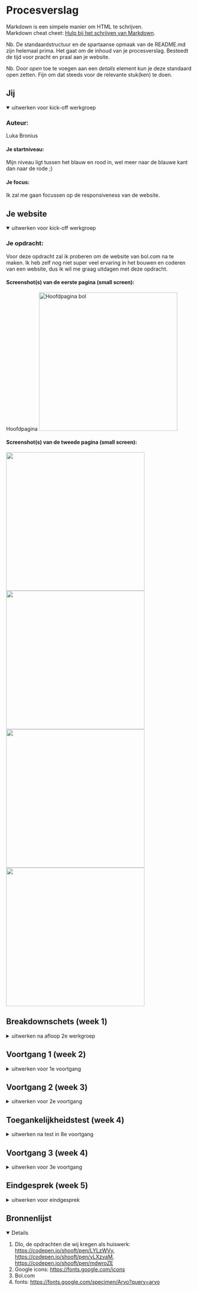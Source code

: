 # Procesverslag
Markdown is een simpele manier om HTML te schrijven.  
Markdown cheat cheet: [Hulp bij het schrijven van Markdown](https://github.com/adam-p/markdown-here/wiki/Markdown-Cheatsheet).

Nb. De standaardstructuur en de spartaanse opmaak van de README.md zijn helemaal prima. Het gaat om de inhoud van je procesverslag. Besteedt de tijd voor pracht en praal aan je website.

Nb. Door *open* toe te voegen aan een *details* element kun je deze standaard open zetten. Fijn om dat steeds voor de relevante stuk(ken) te doen.





## Jij

<details open>
<summary>uitwerken voor kick-off werkgroep</summary>

### Auteur:
Luka Bronius

#### Je startniveau:
Mijn niveau ligt tussen het blauw en rood in, wel meer naar de blauwe kant dan naar de rode ;)

#### Je focus:
Ik zal me gaan focussen op de responsiveness van de website.
 
</details>





## Je website

<details open>
<summary>uitwerken voor kick-off werkgroep</summary>

### Je opdracht:
Voor deze opdracht zal ik proberen om de website van bol.com na te maken. Ik heb zelf nog niet super veel ervaring in het bouwen en coderen van een website, dus ik wil me graag uitdagen met deze opdracht.

#### Screenshot(s) van de eerste pagina (small screen): 
Hoofdpagina
<img src="images/bol4.png" width="375px" alt="Hoofdpagina bol">

#### Screenshot(s) van de tweede pagina (small screen):
<img src="images/breekdown.png" width="375px" alt="">
 <img src="images/breekdown_2.png" width="375px" alt="">
 <img src="images/breekdown_3.png" width="375px" alt="">
  <img src="images/breekdown_4.png" width="375px" alt="">
</details>





## Breakdownschets (week 1)

<details>
<summary>uitwerken na afloop 2e werkgroep</summary>

### de 1e pagina
<img src="images/breakdown_2.png" width="375px" alt="Hoofdpagina bol">
 
 ### pagina 2: 
<img src="images/breakdown.png" width="375px" alt="mode pagina">

</details>





## Voortgang 1 (week 2)

<details>
<summary>uitwerken voor 1e voortgang</summary>

### Stand van zaken
In het begin van het project was ikzelf erg enthousiast en had ik er ook erg veel zin in. Echter, nu dat we twee weken verder zijn is mijn enthousiasme veranderd in frustratie. De vele elementen en termen die terugkomen bij het coderen, verwarren mij erg snel. Hierdoor ben ik soms wel urenlang bezig geweest met ‘’gemakkelijke’’ code.  


### Verslag van meeting
Nadat ik een gesprek had gehad met de docent, kreeg ik wat meer inzicht van wat ikzelf nou eigenlijk allemaal net verkeerd deed. Ik had mijn focus al te snel op het css bestand neergelegd, waardoor mijn html bestand eigenlijk een.. zooitje was. Hier kreeg ik erg bruikbare tips en feedback op.

- Ik moest mij eerst gaan focussen op het corrigeren en verbeteren van mijn HTML bestand.
- Ik moest elementen op een andere manier in het html bestand plaatsen, hiermee bedoel ik > goed nesten.
- Ik moet beter opletten op het goed sluiten van elementen. 
- ...

</details>





## Voortgang 2 (week 3)

<details>
<summary>uitwerken voor 2e voortgang</summary>

### Stand van zaken
In de 2e week had ik een enorme sprong gemaakt. Mijn HTML was al een stuk verbeterd en meerendeels van de HTML bestand had ik al met het css bestand mooier opgemaakt.

### Verslag van meeting
Tijdens het 2e voortgang gesprek kreeg ik weer hele bruikbare feedback van de docent.

- Ik gebruik te veel PX en EM's door elkaar, ik moet dit veranderen naar em's.
- Ik gebruik te vaak position: relative/absolute, terwijl ik gemakkelijk de margin kan gebruiken.
- Ik moet mijn classes op de parent plaatsen, en niet op een van de child's.
- Ik kan in mijn css bestand sommige code korter en compacter schrijven.
- Ik moet gaan beginnen met het maken van de hamburgermenu en de 2e webpagina.

</details>





## Toegankelijkheidstest (week 4)

<details>
<summary>uitwerken na test in 8e voortgang</summary>

### Bevindingen
Lijst met je bevindingen die in de test naar voren kwamen:
- Ik zag dat ik hier en daar nog een aantal: states, mistte, zoals bij verschillende links (a's).
- Ook zag ik dat mijn button in de banner niet gezien werd als je door de website heen tabt' 
- De reader last alles volledig op, ook de tekst die in de href stonden, hierdoor las de reader sommige elementen 2x op, zoals bij de Li's in de nav.

#### States toevoegen
<img src="images/bevinding.png" width="375px" alt="">

Deze Li's (a's) hadden eerst geen underline als je over de foto/tekst heen hover'de, dit heb ik opgelost doormiddel van states toe te voegen aan deze verschillende elementen.

#### Banner
<img src="images/bevinding2.png" width="375px" alt="">
 
Hier zie je de banner die aan de top staat van mijn pagina. Ik heb de a rondom de banner gezet, waardoor hij nu volledig klikbaar is geworden.

</details>





## Voortgang 3 (week 4)

<details>
<summary>uitwerken voor 3e voortgang</summary>

### Stand van zaken
Tijdens de 3e en laatste voortganggesprek was ik erg blij en tevreden over mijn werk. Ik liep wel enigsinds achter omdat ik nog geen 2e pagina had gemaakt. 
Hier zal ik in het weekend en de komende week hard aan gaan werken. 


### Verslag van meeting
hier na afloop snel de uitkomsten van de meeting vastleggen

- Mijn focus is om mijn website responsive te maken, echter had had ik dit nog niet verwerkt in mijn website, dus dit is een punt waar ik wel hard aan moet gaan werken de komende dagen.
- Ook moet ik de komende dagen beginnen aan mijn 2e pagina.
 
</details>


## Eindgesprek (week 5)

<details>
<summary>uitwerken voor eindgesprek</summary>

### Stand van zaken
In het begin had ik erg veel moeite met de vele verschillende elementen. Ook vond ik het correct nesten van de verschillende elementen erg moeilijk en erg verwarrend.
In de eerste week had ik het volgende gebouwd: <img src="images/first.png" width="375px" alt=""> Zoals je hier kan zien was ik 1) te snel begonnen met het stylen van de elementen en 2) was mijn html bestand een chaos, zoals je hier kan zien: <img src="images/html.png" width="375px" alt="">
Ik vond het coderen in het begin erg frustrerend, vooral omdat ik het meerendeels gewoon niet begreep. Maar na meerdere feedback-gesprekken, eigen research en hulp vragen aan mijn mede-studenten, begon ik het steeds meer te begrijpen. De vele opdrachten die wij kregen als huiswerk hebben mij ook degelijk geholpen in het begrijpen van de verschillende manieren van hoe je elementen kan stylen. 

### Screenshot(s)

Hier screenshot(s) van mijn eindresultaat

Mobiel: <img src="images/eindresultaat_mobiel.png" width="375px" alt=""><img src="images/eindresultaat_mobiel2.png" width="375px" alt="">
<img src="images/eindresultaat_mobiel3.png" width="375px" alt=""><img src="images/eindresultaat_mobiel4.png" width="375px" alt="">  
Comp: <img src="images/eindresultaat_comp.png" width="375px" alt=""> <img src="images/eindresultaat_comp2.png" width="375px" alt="">
 <img src="images/eindresultaat_comp3.png" width="375px" alt=""><img src="images/eindresultaat_comp_2.png" width="375px" alt="">
 <img src="images/eindresultaat_comp_2_1.png" width="375px" alt=""><img src="images/eindresultaat_comp_2_2.png" width="375px" alt="">
 
 
</details>





## Bronnenlijst

<details open>

1. Dlo, de opdrachten die wij kregen als huiswerk: https://codepen.io/shooft/pen/LYLzWVy, https://codepen.io/shooft/pen/yLXzvaM, https://codepen.io/shooft/pen/mdwroZE
2. Google icons: https://fonts.google.com/icons
3. Bol.com
4. fonts: https://fonts.google.com/specimen/Arvo?query=arvo

</details>
